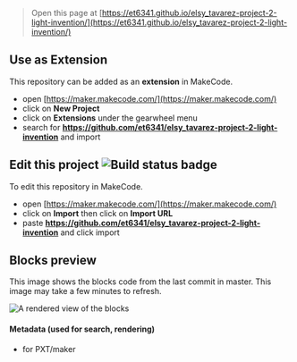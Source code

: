 
> Open this page at [https://et6341.github.io/elsy_tavarez-project-2-light-invention/](https://et6341.github.io/elsy_tavarez-project-2-light-invention/)

## Use as Extension

This repository can be added as an **extension** in MakeCode.

* open [https://maker.makecode.com/](https://maker.makecode.com/)
* click on **New Project**
* click on **Extensions** under the gearwheel menu
* search for **https://github.com/et6341/elsy_tavarez-project-2-light-invention** and import

## Edit this project ![Build status badge](https://github.com/et6341/elsy_tavarez-project-2-light-invention/workflows/MakeCode/badge.svg)

To edit this repository in MakeCode.

* open [https://maker.makecode.com/](https://maker.makecode.com/)
* click on **Import** then click on **Import URL**
* paste **https://github.com/et6341/elsy_tavarez-project-2-light-invention** and click import

## Blocks preview

This image shows the blocks code from the last commit in master.
This image may take a few minutes to refresh.

![A rendered view of the blocks](https://github.com/et6341/elsy_tavarez-project-2-light-invention/raw/master/.github/makecode/blocks.png)

#### Metadata (used for search, rendering)

* for PXT/maker
<script src="https://makecode.com/gh-pages-embed.js"></script><script>makeCodeRender("{{ site.makecode.home_url }}", "{{ site.github.owner_name }}/{{ site.github.repository_name }}");</script>

